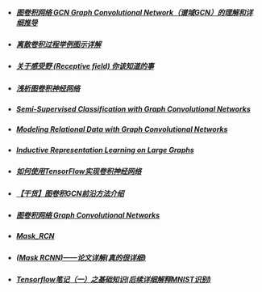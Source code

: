 - ##### [图卷积网络 GCN Graph Convolutional Network（谱域GCN）的理解和详细推导](https://blog.csdn.net/yyl424525/article/details/100058264#mycode)


- ##### [离散卷积过程举例图示详解](https://blog.csdn.net/heshiip/article/details/79223442)

- ##### [关于感受野 (Receptive field) 你该知道的事](https://iphysresearch.github.io/posts/receptive_field.html)

- ##### [浅析图卷积神经网络](https://www.jianshu.com/p/89fbed65cd04?winzoom=1)

- ##### [Semi-Supervised Classification with Graph Convolutional Networks](https://blog.csdn.net/qq_41727666/article/details/84640549)

- ##### [Modeling Relational Data with Graph Convolutional Networks](https://www.jianshu.com/p/f09e6f11dd4c)

- ##### [Inductive Representation Learning on Large Graphs](https://blog.csdn.net/imark11/article/details/78698844)

- ##### [如何使用TensorFlow实现卷积神经网络](https://www.jianshu.com/p/f0f574317f49)

- ##### [【干货】图卷积GCN前沿方法介绍](https://cloud.tencent.com/developer/article/1349258)

- ##### [图卷积网络 Graph Convolutional Networks](https://blog.csdn.net/u011748542/article/details/86409031)

- ##### [Mask_RCN](https://github.com/matterport/Mask_RCNN)

- ##### [(Mask RCNN)——论文详解(真的很详细)](https://blog.csdn.net/wangdongwei0/article/details/83110305)

- ##### [Tensorflow笔记（一）之基础知识(后续详细解释MNIST识别)](https://www.cnblogs.com/fydeblog/p/7399701.html)

